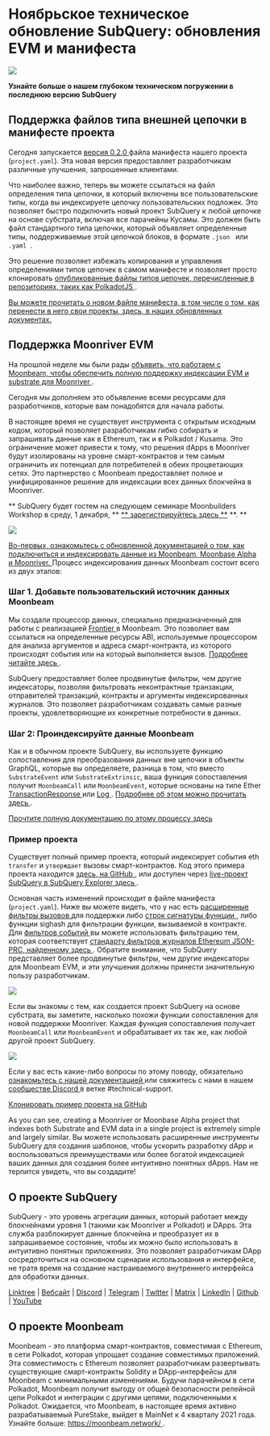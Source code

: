 # Ноябрьское техническое обновление SubQuery: обновления EVM и манифеста

![](https://miro.medium.com/max/1400/1*q9GErDrvAyacOPm97krV6Q.png)

**Узнайте больше о нашем глубоком техническом погружении в последнюю версию SubQuery**

## Поддержка файлов типа внешней цепочки в манифесте проекта

Сегодня запускается [ версия 0.2.0 ](https://doc.subquery.network/create/manifest/) файла манифеста нашего проекта (` project.yaml `). Эта новая версия предоставляет разработчикам различные улучшения, запрошенные клиентами.

Что наиболее важно, теперь вы можете ссылаться на файл определения типа цепочки, в который включены все пользовательские типы, когда вы индексируете цепочку пользовательских подложек. Это позволяет быстро подключить новый проект SubQuery к любой цепочке на основе субстрата, включая все парачейны Кусамы. Это должен быть файл стандартного типа цепочки, который объявляет определенные типы, поддерживаемые этой цепочкой блоков, в формате `.json ` или `.yaml `.

Это решение позволяет избежать копирования и управления определениями типов цепочек в самом манифесте и позволяет просто клонировать [ опубликованные файлы типов цепочек, перечисленные в репозиториях, таких как PolkadotJS ](https://github.com/polkadot-js/apps/tree/master/packages/apps-config/src/api/spec).

[Вы можете прочитать о новом файле манифеста, в том числе о том, как перенести в него свои проекты, здесь, в наших обновленных документах.](https://doc.subquery.network/create/manifest/)

## Поддержка Moonriver EVM

На прошлой неделе мы были рады [ объявить, что работаем с Moonbeam, чтобы обеспечить полную поддержку индексации EVM и substrate для Moonriver ](../customer_announcements/20211028-moonbeam-evm.md).

Сегодня мы дополняем это объявление всеми ресурсами для разработчиков, которые вам понадобятся для начала работы.

В настоящее время не существует инструмента с открытым исходным кодом, который позволяет разработчикам гибко собирать и запрашивать данные как в Ethereum, так и в Polkadot / Kusama. Это ограничение может привести к тому, что решения dApps в Moonriver будут изолированы на уровне смарт-контрактов и тем самым ограничить их потенциал для потребителей в обеих процветающих сетях. Это партнерство с Moonbeam предоставляет полное и унифицированное решение для индексации всех данных блокчейна в Moonriver.

** SubQuery будет гостем на следующем семинаре Moonbuilders Workshop в среду, 1 декабря, ** [** зарегистрируйтесь здесь **](https://www.crowdcast.io/e/moonbuilders-ws/10) **. **

![](https://miro.medium.com/max/600/1*AET6Ek_PqFDRoc29Jiitnw.gif)

[ Во-первых, ознакомьтесь с обновленной документацией о том, как подключиться и индексировать данные из Moonbeam, Moonbase Alpha и Moonriver. ](https://doc.subquery.network/create/substrate-evm/) Процесс индексирования данных Moonbeam состоит всего из двух этапов:

### Шаг 1. Добавьте пользовательский источник данных Moonbeam

Мы создали процессор данных, специально предназначенный для работы с реализацией [ Frontier ](https://github.com/paritytech/frontier) в Moonbeam. Это позволяет вам ссылаться на определенные ресурсы ABI, используемые процессором для анализа аргументов и адреса смарт-контракта, из которого происходят события или на который выполняется вызов. [ Подробнее читайте здесь ](https://doc.subquery.network/create/substrate-evm/#data-source-spec).

SubQuery предоставляет более продвинутые фильтры, чем другие индексаторы, позволяя фильтровать неконтрактные транзакции, отправителей транзакций, контракты и аргументы индексированных журналов. Это позволяет разработчикам создавать самые разные проекты, удовлетворяющие их конкретные потребности в данных.

### Шаг 2: Проиндексируйте данные Moonbeam

Как и в обычном проекте SubQuery, вы используете функцию сопоставления для преобразования данных вне цепочки в объекты GraphQL, которые вы определяете, разница в том, что вместо ` SubstrateEvent ` или ` SubstrateExtrinsic `, ваша функция сопоставления получит ` MoonbeamCall ` или ` MoonbeamEvent `, которые основаны на типе Ether [ TransactionResponse ](https://docs.ethers.io/v5/api/providers/types/#providers-TransactionResponse) или [ Log ](https://docs.ethers.io/v5/api/providers/types/#providers-Log). [ Подробнее об этом можно прочитать здесь ](https://doc.subquery.network/create/substrate-evm/#frontierevmcall).

[Прочтите полную документацию по этому процессу здесь](https://doc.subquery.network/create/substrate-evm/#frontierevmcall)

### Пример проекта

Существует полный пример проекта, который индексирует события eth ` transfer ` и ` утверждает ` вызовы смарт-контрактов. Код этого примера проекта находится [ здесь, на GitHub ](https://github.com/subquery/tutorials-moonriver-evm-starter), или доступен через [ live-проект SubQuery в SubQuery Explorer здесь ](https://explorer.subquery.network/subquery/subquery/moonriver-evm-starter-project).

Основная часть изменений происходит в файле манифеста (` project.yaml `). Ниже вы можете видеть, что у нас есть [ расширенные фильтры вызовов ](https://doc.subquery.network/create/substrate-evm/#call-filters) для поддержки либо [ строк сигнатуры функции ](https://docs.ethers.io/v5/api/utils/abi/fragments/#FunctionFragment), либо функции sighash для фильтрации функции, вызываемой в контракте. Для [ фильтров событий ](https://doc.subquery.network/create/substrate-evm/#event-filters) вы можете использовать фильтрацию тем, которая соответствует [ стандарту фильтров журналов Ethereum JSON-PRC, найденному здесь ](https://docs.ethers.io/v5/concepts/events/). Обратите внимание, что SubQuery представляет более продвинутые фильтры, чем другие индексаторы для Moonbeam EVM, и эти улучшения должны принести значительную пользу разработчикам.

![](https://miro.medium.com/max/700/1*4JRHItnILfCie4FT6sYLEA.png)

Если вы знакомы с тем, как создается проект SubQuery на основе субстрата, вы заметите, насколько похожи функции сопоставления для новой поддержки Moonriver. Каждая функция сопоставления получает ` MoonbeamCall ` или ` MoonbeamEvent ` и обрабатывает их так же, как любой другой проект SubQuery.

![](https://miro.medium.com/max/700/1*k4_uJYYCsTnPRRJ7avq2WA.png)

Если у вас есть какие-либо вопросы по этому поводу, обязательно [ ознакомьтесь с нашей документацией ](https://doc.subquery.network/create/substrate-evm) или свяжитесь с нами в нашем [ сообществе Discord ](https://discord.com/invite/subquery) в ветке #technical-support.

[Клонировать пример проекта на GitHub](https://github.com/subquery/tutorials-moonriver-evm-starter)

As you can see, creating a Moonriver or Moonbase Alpha project that indexes both Substrate and EVM data in a single project is extremely simple and largely similar. Вы можете использовать расширенные инструменты SubQuery для создания шаблонов, чтобы ускорить разработку dApp и воспользоваться преимуществами или более богатой индексацией ваших данных для создания более интуитивно понятных dApps. Нам не терпится увидеть, что вы создадите!

## О проекте SubQuery

SubQuery - это уровень агрегации данных, который работает между блокчейнами уровня 1 (такими как Moonriver и Polkadot) и DApps. Эта служба разблокирует данные блокчейна и преобразует их в запрашиваемое состояние, чтобы их можно было использовать в интуитивно понятных приложениях. Это позволяет разработчикам DApp сосредоточиться на основном сценарии использования и интерфейсе, не тратя время на создание настраиваемого внутреннего интерфейса для обработки данных.

[Linktree](https://linktr.ee/subquerynetwork) | [Вебсайт](https://subquery.network/) | [Discord](https://discord.com/invite/78zg8aBSMG) | [Telegram](https://t.me/subquerynetwork) | [Twitter](https://twitter.com/subquerynetwork) | [Matrix](https://matrix.to/#/#subquery:matrix.org) | [LinkedIn](https://www.linkedin.com/company/subquery) | [Github](https://github.com/subquery/subql) | [YouTube](https://www.youtube.com/channel/UCi1a6NUUjegcLHDFLr7CqLw)

## О проекте Moonbeam

Moonbeam - это платформа смарт-контрактов, совместимая с Ethereum, в сети Polkadot, которая упрощает создание совместимых приложений. Эта совместимость с Ethereum позволяет разработчикам развертывать существующие смарт-контракты Solidity и DApp-интерфейсы для Moonbeam с минимальными изменениями. Будучи парачейном в сети Polkadot, Moonbeam получит выгоду от общей безопасности релейной цепи Polkadot и интеграции с другими цепями, подключенными к Polkadot. Ожидается, что Moonbeam, в настоящее время активно разрабатываемый PureStake, выйдет в MainNet к 4 кварталу 2021 года. Узнайте больше: [ https://moonbeam.network/ ](https://moonbeam.network/).
